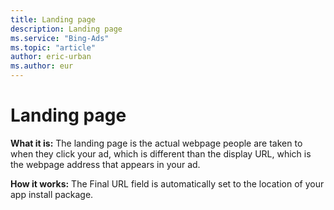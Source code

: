 ```yaml
---
title: Landing page
description: Landing page
ms.service: "Bing-Ads"
ms.topic: "article"
author: eric-urban
ms.author: eur
---
```


# Landing page

**What it is:**  The landing page is the actual webpage people are taken to when they click your ad, which is different than the display URL, which is the webpage address that appears in your ad.

**How it works:**  The Final URL field is automatically set to the location of your app install package.



